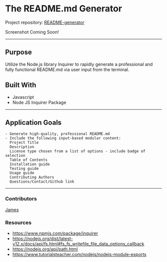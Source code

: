 # The README.md Generator
Project repository: [README-generator](https://github.com/jtdprogramming/README-generator)
<!-- screencap of a sample generated readme here -->
Screenshot Coming Soon!
* * *

## Purpose
Utilize the Node.js library Inquirer to rapidly generate a professional and fully functional README.md via user input from the terminal.

## Built With
- Javascript
- Node JS Inquirer Package
* * *

## Application Goals
```
- Generate high-quality, professional README.md
- Include the following input-based modular content:
  Project Title
  Description
  License type chosen from a list of options - include badge of selection
  Table of Contents
  Installation guide
  Testing guide
  Usage guide
  Contributing Authors
  Questions/Contact/Github link

```
* * *

### Contributors
[James](https://github.com/jtdprogramming) 

### Resources
- https://www.npmjs.com/package/inquirer 
- https://nodejs.org/dist/latest-v12.x/docs/api/fs.html#fs_fs_writefile_file_data_options_callback
- https://nodejs.org/api/path.html
- https://www.tutorialsteacher.com/nodejs/nodejs-module-exports